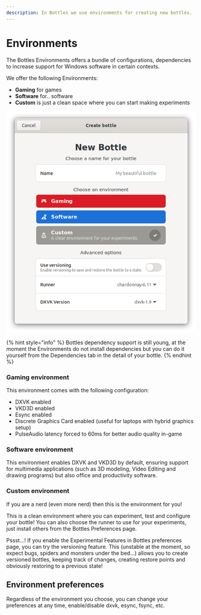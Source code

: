```yaml
---
description: In Bottles we use environments for creating new bottles.
---
```

# Environments

The Bottles Environments offers a bundle of configurations, dependencies to increase support for Windows software in certain contexts.

We offer the following Environments:

* **Gaming** for games
* **Software** for.. software
* **Custom** is just a clean space where you can start making experiments

![Environment selection](<../.gitbook/assets/image (12).png>)

{% hint style="info" %}
Bottles dependency support is still young, at the moment the Environments do not install dependencies but you can do it yourself from the Dependencies tab in the detail of your bottle.
{% endhint %}

### Gaming environment

This environment comes with the following configuration:

* DXVK enabled
* VKD3D enabled
* Esync enabled
* Discrete Graphics Card enabled (useful for laptops with hybrid graphics setup)
* PulseAudio latency forced to 60ms for better audio quality in-game

### Software environment

This environment enables DXVK and VKD3D by default, ensuring support for multimedia applications (such as 3D modeling, Video Editing and drawing programs) but also office and productivity software.

### Custom environment

If you are a nerd (even more nerd) then this is the environment for you! 

This is a clean environment where you can experiment, test and configure your bottle! You can also choose the runner to use for your experiments, just install others from the Bottles Preferences page.

Pssst…! If you enable the Experimental Features in Bottles preferences page, you can try the versioning feature. This (unstable at the moment, so expect bugs, spiders and monsters under the bed…) allows you to create versioned bottles, keeping track of changes, creating restore points and obviously restoring to a previous state!

## Environment preferences

Regardless of the environment you choose, you can change your preferences at any time, enable/disable dxvk, esync, fsync, etc.
